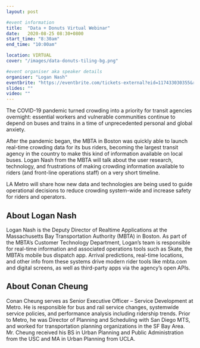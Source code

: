 ```yaml
---
layout: post

#event information
title:  "Data + Donuts Virtual Webinar"
date:   2020-08-25 08:30+0800
start_time: "8:30am"
end_time: "10:00am"

location: VIRTUAL
cover: "/images/data-donuts-tiling-bg.png"

#event organiser aka speaker details
organiser: "Logan Nash"
eventbrite: "https://eventbrite.com/tickets-external?eid=117433030355&ref=etckt"
slides: ""
video: ""
---
```


The COVID-19 pandemic turned crowding into a priority for transit agencies overnight: essential workers and vulnerable communities continue to depend on buses and trains in a time of unprecedented personal and global anxiety. 

After the pandemic began, the MBTA in Boston was quickly able to launch real-time crowding data for its bus riders, becoming the largest transit agency in the country to make this kind of information available on local buses. Logan Nash from the MBTA will talk about the user research, technology, and frustrations of making crowding information available to riders (and front-line operations staff) on a very short timeline. 

LA Metro will share how new data and technologies are being used to guide operational decisions to reduce crowding system-wide and increase safety for riders and operators. 

## About Logan Nash
Logan Nash is the Deputy Director of Realtime Applications at the Massachusetts Bay Transportation Authority (MBTA) in Boston. As part of the MBTA’s Customer Technology Department, Logan’s team is responsible for real-time information and associated operations tools such as Skate, the MBTA’s mobile bus dispatch app. Arrival predictions, real-time locations, and other info from these systems drive modern rider tools like mbta.com and digital screens, as well as third-party apps via the agency’s open APIs. 

## About Conan Cheung
Conan Cheung serves as Senior Executive Officer – Service Development at Metro. He is responsible for bus and rail service changes, systemwide service policies, and performance analysis including ridership trends. Prior to Metro, he was Director of Planning and Scheduling with San Diego MTS, and worked for transportation planning organizations in the SF Bay Area.  Mr. Cheung received his BS in Urban Planning and Public Administration from the USC and MA in Urban Planning from UCLA.